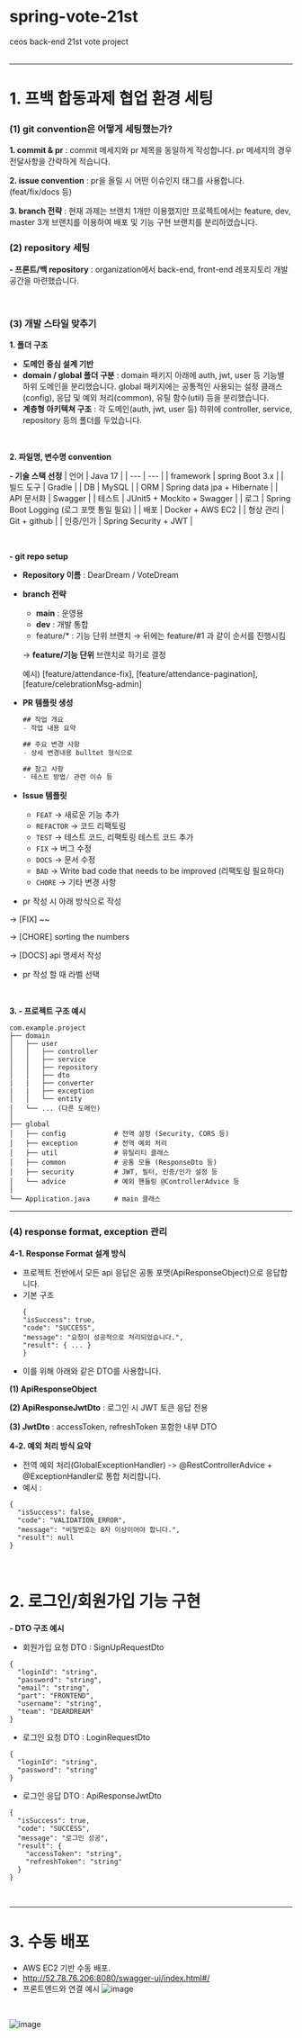 # spring-vote-21st
ceos back-end 21st vote project
<br>
<br>


---
# 1. 프백 합동과제 협업 환경 세팅
### (1) git convention은 어떻게 세팅했는가?
**1. commit & pr** : commit 메세지와 pr 제목을 동일하게 작성합니다.
pr 메세지의 경우 전달사항을 간략하게 적습니다.

**2. issue convention** : pr을 올릴 시 어떤 이슈인지 태그를 사용합니다. (feat/fix/docs 등)

**3. branch 전략** : 현재 과제는 브랜치 1개만 이용했지만 프로젝트에서는 feature, dev, master 3개 브랜치를 이용하여 배포 및 기능 구현 브랜치를 분리하였습니다.
<br>
### (2) repository 세팅
**- 프론트/백 repository**
: organization에서 back-end, front-end 레포지토리 개발 공간을 마련했습니다.

<br>


### (3) 개발 스타일 맞추기
**1. 폴더 구조**
- **도메인 중심 설계 기반**
- **domain / global 폴더 구분** : domain 패키지 아래에 auth, jwt, user 등 기능별 하위 도메인을 분리했습니다.
 global 패키지에는 공통적인 사용되는 설정 클래스(config), 응답 및 예외 처리(common), 유틸 함수(util) 등을 분리했습니다.
- **계층형 아키텍쳐 구조** : 각 도메인(auth, jwt, user 등) 하위에 controller, service, repository 등의 폴더를 두었습니다.
<br>

**2. 파일명, 변수명 convention**

**- 기술 스택 선정**
| 언어 | Java 17 |
| --- | --- |
| framework | spring Boot 3.x |
| 빌드 도구 | Gradle |
| DB | MySQL |
| ORM | Spring data jpa + Hibernate |
| API 문서화 | Swagger |
| 테스트 | JUnit5 + Mockito + Swagger |
| 로그 | Spring Boot Logging (로그 포맷 통일 필요) |
| 배포 | Docker + AWS EC2 |
| 형상 관리 | Git + github |
| 인증/인가 | Spring Security + JWT |


<br>

**- git repo setup**
- **Repository 이름** : DearDream / VoteDream
- **branch 전략**
    - **main** : 운영용
    - **dev** : 개발 통합
    - feature/* : 기능 단위 브랜치 → 뒤에는 feature/#1 과 같이 순서를 진행시킴
    
    → **feature/기능 단위** 브랜치로 하기로 결정
    
    예시) [feature/attendance-fix], [feature/attendance-pagination], [feature/celebrationMsg-admin] 
    
- **PR 템플릿 생성**
    
    ```java
    ## 작업 개요
    - 작업 내용 요약
    
    ## 주요 변경 사항
    - 상세 변경내용 bulltet 형식으로
    
    ## 참고 사항
    - 테스트 방법/ 관련 이슈 등
    ```
    
- **Issue 템플릿**
    - `FEAT` →  새로운 기능 추가
    - `REFACTOR`  → 코드 리팩토링
    - `TEST`  → 테스트 코드, 리팩토링 테스트 코드 추가
    - `FIX`  → 버그 수정
    - `DOCS`  → 문서 수정
    - `BAD` → Write bad code that needs to be improved (리팩토링 필요하다)
    - `CHORE`  → 기타 변경 사항

- pr 작성 시 아래 방식으로 작성

→ [FIX] ~~

→ [CHORE] sorting the numbers

→ [DOCS] api 명세서 작성

- pr 작성 할 때 라벨 선택


<br>


**3. - 프로젝트 구조 예시**
<br>
```
com.example.project
├── domain
│   ├── user
│   │   ├── controller
│   │   ├── service
│   │   ├── repository
│   │   ├── dto
|   |   ├── converter
|   |   ├── exception
│   │   └── entity
│   └── ... (다른 도메인)
│
├── global
│   ├── config            # 전역 설정 (Security, CORS 등)
│   ├── exception         # 전역 예외 처리
│   ├── util              # 유틸리티 클래스
│   ├── common            # 공통 모듈 (ResponseDto 등)
│   ├── security          # JWT, 필터, 인증/인가 설정 등
│   └── advice            # 예외 핸들링 @ControllerAdvice 등
│
└── Application.java      # main 클래스

```

---

### **(4) response format, exception 관리**

**4-1. Response Format 설계 방식**
- 프로젝트 전반에서 모든 api 응답은 공통 포맷(ApiResponseObject<T>)으로 응답합니다.
- 기본 구조
  ```
  {
  "isSuccess": true,
  "code": "SUCCESS",
  "message": "요청이 성공적으로 처리되었습니다.",
  "result": { ... }
  }
  ```
- 이를 위해 아래와 같은 DTO를 사용합니다.<br>

**(1) ApiResponseObject<T>**

**(2) ApiResponseJwtDto** : 로그인 시 JWT 토큰 응답 전용

**(3) JwtDto** : accessToken, refreshToken 포함한 내부 DTO


**4-2. 예외 처리 방식 요약**
- 전역 예외 처리(GlobalExceptionHandler)
 -> @RestControllerAdvice + @ExceptionHandler로 통합 처리합니다.
- 예시 :

```
{
  "isSuccess": false,
  "code": "VALIDATION_ERROR",
  "message": "비밀번호는 8자 이상이어야 합니다.",
  "result": null
}
```

<br>

# 2. 로그인/회원가입 기능 구현
**- DTO 구조 예시**
- 회원가입 요청 DTO : SignUpRequestDto
```
{
  "loginId": "string",
  "password": "string",
  "email": "string",
  "part": "FRONTEND",
  "username": "string",
  "team": "DEARDREAM"
}
```

- 로그인 요청 DTO : LoginRequestDto
```
{
  "loginId": "string",
  "password": "string"
}
```

- 로그인 응답 DTO : ApiResponseJwtDto
```
{
  "isSuccess": true,
  "code": "SUCCESS",
  "message": "로그인 성공",
  "result": {
    "accessToken": "string",
    "refreshToken": "string"
  }
}
```
<br>

---


# 3. 수동 배포
- AWS EC2 기반 수동 배포.
- http://52.78.76.206:8080/swagger-ui/index.html#/ 
- 프론트엔드와 연결 예시
![image](https://github.com/user-attachments/assets/a7b6a07c-0e29-4052-b24d-f495b261ae9c)
<br>

![image](https://github.com/user-attachments/assets/0bd79ea4-1503-43c2-ab1f-5293e558c64a)


